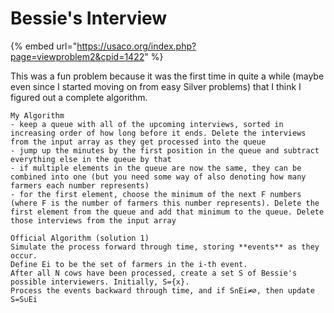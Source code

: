 # Bessie's Interview

{% embed url="https://usaco.org/index.php?page=viewproblem2&cpid=1422" %}

This was a fun problem because it was the first time in quite a while (maybe even since I started moving on from easy Silver problems) that I think I figured out a complete algorithm.

```
My Algorithm
- keep a queue with all of the upcoming interviews, sorted in increasing order of how long before it ends. Delete the interviews from the input array as they get processed into the queue
- jump up the minutes by the first position in the queue and subtract everything else in the queue by that
- if multiple elements in the queue are now the same, they can be combined into one (but you need some way of also denoting how many farmers each number represents)
- for the first element, choose the minimum of the next F numbers (where F is the number of farmers this number represents). Delete the first element from the queue and add that minimum to the queue. Delete those interviews from the input array
```

```
Official Algorithm (solution 1)
Simulate the process forward through time, storing **events** as they occur. 
Define Ei to be the set of farmers in the i-th event.
After all N cows have been processed, create a set S of Bessie's possible interviewers. Initially, S={x}.
Process the events backward through time, and if S∩Ei≠∅, then update S=S∪Ei
```
